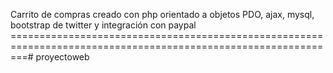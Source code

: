 Carrito de compras creado con php orientado a objetos PDO, ajax, mysql, bootstrap de twitter y integración con paypal
===============================================================================================================# proyectoweb

